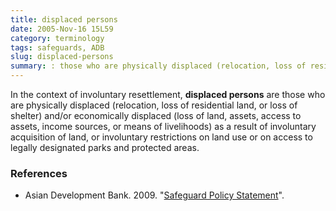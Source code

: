 ```yaml
---
title: displaced persons
date: 2005-Nov-16 15L59
category: terminology
tags: safeguards, ADB
slug: displaced-persons
summary: : those who are physically displaced (relocation, loss of residential land, or loss of shelter) and/or economically displaced (loss of land, assets, access to assets, income sources, or means of livelihoods)
---
```


In the context of involuntary resettlement, **displaced persons** are those who are physically displaced (relocation, loss of residential land, or loss of shelter) and/or economically displaced (loss of land, assets, access to assets, income sources, or means of livelihoods) as a result of involuntary acquisition of land, or involuntary restrictions on land use or on access to legally designated parks and protected areas.


### References

* Asian Development Bank. 2009. "[Safeguard Policy Statement](http://www.adb.org/sites/default/files/institutional-document/32056/safeguard-policy-statement-june2009.pdf)".
